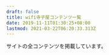 ```yaml
---
draft: false
title: wifi寺子屋コンテンツ一覧
date: 2019-11-11T01:30:25+08:00
lastmod: 2021-03-22T06:20:33.313Z
---
```

サイトの全コンテンツを掲載しています。


